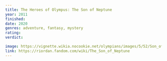 ```yaml
---
title: The Heroes of Olympus: The Son of Neptune
year: 2011
finished:
date: 2020
genres: adventure, fantasy, mystery
rating:
verdict:

image: https://vignette.wikia.nocookie.net/olympians/images/5/52/Son_of_Neptune_Final_Cover.jpg/revision/latest?cb=20110616135105
link: https://riordan.fandom.com/wiki/The_Son_of_Neptune
---
```

